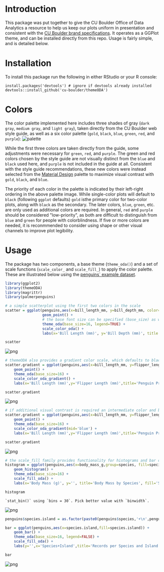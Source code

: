 # Introduction
This package was put together to give the CU Boulder Office of Data Analytics a resource to help us keep our plots uniform in presentation and consistent with the [CU Boulder brand specifications](https://styleguide.colorado.edu/colors.html). It operates as a GGPlot theme, and can be installed directly from this repo. Usage is fairly simple, and is detailed below.

# Installation
To install this package run the following in either RStudio or your R console:
```
install.packages('devtools') # ignore if devtools already installed
devtools::install_github('cu-boulder/themeODA')
```

# Colors
The color palette implemented here includes three shades of gray (`dark gray`, `medium gray`, and `light gray`), taken directly from the CU Boulder web style guide, as well as a six color palette (`gold`, `black`, `blue`, `green`, `red`, and `purple`):
![palette](img/oda_pal.png)

While the first three colors are taken directly from the guide, some adjustments were necessary for `green`, `red`, and `purple`. The green and red colors chosen by the style guide are not visually distinct from the `blue` and `black` used here, and `purple` is not included in the guide at all. Consistent with the style guide recommendations, these new colors were instead selected from the [Material Design](material.io) palette to maximize visual contrast with `gold`, `black`, and `blue`.

The priority of each color in the palette is indicated by their left-right ordering in the above palette image. While single-color plots will default to `black` (following `ggplot` defaults) `gold` isthe primary color for two-color plots, along with `black` as the secondary. The later colors, `blue`, `green`, etc. are only used as additional colors are required. In general, `red` and `purple` should be considered "low-priority", as both are difficult to distinguish from `blue` and `green` for people with colorblindness. If five or more colors are needed, it is reconmmended to consider using shape or other visual channels to improve plot legibility.

# Usage
The package has two components, a base theme (`theme_oda()`) and a set of scale functions (`scale_color_` and `scale_fill_`) to apply the color palette. These are illustrated below using the [penguins` example dataset](https://www.r-bloggers.com/2020/06/penguins-dataset-overview-iris-alternative-in-r/).


```R
library(ggplot2)
library(themeODA)
library(magrittr)
library(palmerpenguins)

# a simple scatterplot using the first two colors in the scale
scatter = ggplot(penguins,aes(x=bill_length_mm, y=bill_depth_mm, color=sex)) +
                 geom_point() +
                 # the base font size can be specified (base_size) as well as the presence of a legend
                 theme_oda(base_size=16, legend=TRUE) + 
                 scale_color_oda() +
                 labs(x='Bill Length (mm)', y='Bill Depth (mm)', title = 'Penguin Beak Dimensions',color='Sex')

scatter
```

![png](img/output_1_1.png)



```R
# themeODA also provides a gradient color scale, which defaults to black-gold
scatter.gradient = ggplot(penguins,aes(x=bill_length_mm, y=flipper_length_mm, color=body_mass_g)) +
    geom_point() + 
    theme_oda(base_size=16) +
    scale_color_oda_gradient() +
    labs(x='Bill Length (mm)',y='Flipper Length (mm)',title='Penguin Proportions', color='Body Mass (g)')

scatter.gradient
```

![png](img/output_2_1.png)



```R
# if additional visual contrast is required an intermediate color and be used
scatter.gradient = ggplot(penguins,aes(x=bill_length_mm, y=flipper_length_mm, color=body_mass_g)) +
    geom_point() + 
    theme_oda(base_size=16) +
    scale_color_oda_gradient(mid='blue') +
    labs(x='Bill Length (mm)',y='Flipper Length (mm)',title='Penguin Proportions', color='Body Mass (g)')

scatter.gradient
```

![png](img/output_3_1.png)



```R
# the scale_fill family provides functionality for histograms and bar charts
histogram = ggplot(penguins,aes(x=body_mass_g,group=species, fill=species)) + 
    geom_histogram() +
    theme_oda(base_size=16) +
    scale_fill_oda() +
    labs(x='Body Mass (g)', y='', title='Body Mass by Species', fill='Species')

histogram
```

    `stat_bin()` using `bins = 30`. Pick better value with `binwidth`.
    

![png](img/output_4_1.png)



```R
penguins$species.island = as.factor(paste0(penguins$species,'+\n',penguins$island))

bar = ggplot(penguins,aes(x=species.island,fill=species.island)) +
    geom_bar() +
    theme_oda(base_size=16, legend=FALSE) +
    scale_fill_oda() +
    labs(y='',x='Species+Island',title='Records per Species and Island',fill='Species+Island')

bar
```


![png](img/output_5_0.png)

